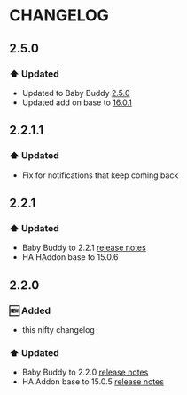 # CHANGELOG

## 2.5.0
### :arrow_up: Updated
- Updated to Baby Buddy [2.5.0](https://github.com/babybuddy/babybuddy/releases/tag/v2.5.0)
- Updated add on base to [16.0.1](https://github.com/hassio-addons/addon-base/releases/tag/v16.0.1)

## 2.2.1.1

### :arrow_up: Updated
- Fix for notifications that keep coming back

## 2.2.1

### :arrow_up: Updated
- Baby Buddy to 2.2.1 [release notes](https://github.com/babybuddy/babybuddy/releases/tag/v2.2.1)
- HA HAddon base to 15.0.6

## 2.2.0

### :new: Added
- this nifty changelog

### :arrow_up: Updated
- Baby Buddy to 2.2.0 [release notes](https://github.com/babybuddy/babybuddy/releases/tag/v2.2.0)
- HA Addon base to 15.0.5 [release notes](https://github.com/hassio-addons/addon-base/releases/tag/v15.0.5)
